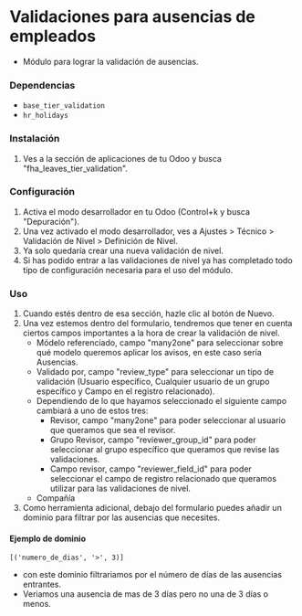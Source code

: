 # Validaciones para ausencias de empleados
- Módulo para lograr la validación de ausencias.

### Dependencias
- `base_tier_validation`
- `hr_holidays`

### Instalación
1. Ves a la sección de aplicaciones de tu Odoo y busca "fha_leaves_tier_validation".

### Configuración
1. Activa el modo desarrollador en tu Odoo (Control+k y busca "Depuración").
2. Una vez activado el modo desarrollador, ves a Ajustes > Técnico > Validación de Nivel > Definición de Nivel.
3. Ya solo quedaría crear una nueva validación de nivel.
4. Si has podido entrar a las validaciones de nivel ya has completado todo tipo de configuración necesaria para el uso del módulo.

### Uso
1. Cuando estés dentro de esa sección, hazle clic al botón de Nuevo.
2. Una vez estemos dentro del formulario, tendremos que tener en cuenta ciertos campos importantes a la hora de crear la validación de nivel.
    - Módelo referenciado, campo "many2one" para seleccionar sobre qué modelo queremos aplicar los avisos, en este caso sería Ausencias.
    - Validado por, campo "review_type" para seleccionar un tipo de validación (Usuario específico, Cualquier usuario de un grupo específico y Campo en el registro relacionado).
    - Dependiendo de lo que hayamos seleccionado el siguiente campo cambiará a uno de estos tres:
       - Revisor, campo "many2one" para poder seleccionar al usuario que queramos que sea el revisor.
       - Grupo Revisor, campo  "reviewer_group_id" para poder seleccionar al grupo específico que queramos que revise las validaciones.
       - Campo revisor, campo "reviewer_field_id" para poder seleccionar el campo de registro relacionado que queramos utilizar para las validaciones de nivel.
    - Compañía    
4. Como herramienta adicional, debajo del formulario puedes añadir un dominio para filtrar por las ausencias que necesites.
   
#### Ejemplo de dominio
`[('numero_de_dias', '>', 3)]`
 - con este dominio filtrariamos por el número de días de las ausencias entrantes.
 - Veriamos una ausencia de mas de 3 días pero no una de 3 días o menos.
